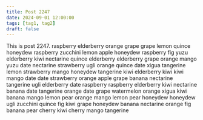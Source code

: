 ```yaml
---
title: Post 2247
date: 2024-09-01 12:00:00
tags: [tag1, tag2]
draft: false
---
```

This is post 2247.
raspberry
elderberry
orange
grape
grape
lemon
quince
honeydew
raspberry
zucchini
lemon
apple
honeydew
raspberry
fig
yuzu
elderberry
kiwi
nectarine
quince
elderberry
elderberry
grape
orange
mango
yuzu
date
nectarine
strawberry
ugli
orange
quince
date
xigua
tangerine
lemon
strawberry
mango
honeydew
tangerine
kiwi
elderberry
kiwi
kiwi
mango
date
date
strawberry
orange
apple
grape
banana
nectarine
tangerine
ugli
elderberry
date
raspberry
raspberry
elderberry
kiwi
nectarine
banana
date
tangerine
orange
date
grape
watermelon
orange
xigua
kiwi
banana
mango
lemon
pear
orange
mango
lemon
pear
honeydew
honeydew
ugli
zucchini
quince
fig
kiwi
grape
honeydew
banana
nectarine
orange
fig
banana
pear
cherry
kiwi
cherry
mango
tangerine
